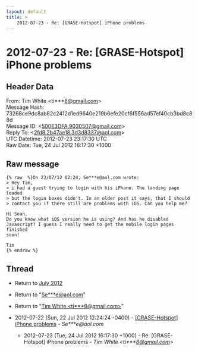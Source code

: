 ```yaml
---
layout: default
title: >
    2012-07-23 - Re: [GRASE-Hotspot] iPhone problems
---
```


# 2012-07-23 - Re: [GRASE-Hotspot] iPhone problems

## Header Data

From: Tim White \<ti***8@gmail.com\><br>
Message Hash: 73268ce9dc8ab82c2412d1ed9640e219b6efe20cf6f556ad57ef40cb3bd8c88d<br>
Message ID: \<500E3DFA.9030507@gmail.com\><br>
Reply To: \<2fd8.2b47ae18.3d3d8337@aol.com\><br>
UTC Datetime: 2012-07-23 23:17:30 UTC<br>
Raw Date: Tue, 24 Jul 2012 16:17:30 +1000<br>

## Raw message

```
{% raw  %}On 23/07/12 02:24, Se***e@aol.com wrote:
> Hey Tim,
> i had a guest trying to login with his iPhone. The landing page loaded 
> but the login boxes didn't. In an older post it says, that I should 
> contact you if there still are problems with iOS. Can you help me?

Hi Sean.
Do you know what iOS version he is using? And has he disabled 
Javascript? I guess I really need to get the mobile login pages finished 
soon!

Tim
{% endraw %}
```

## Thread

+ Return to [July 2012](/archive/2012/07)

+ Return to "[Se***e<span>@</span>aol.com](/authors/se___e_at_aol_com)"
+ Return to "[Tim White <ti***8<span>@</span>gmail.com>](/authors/ti___8_at_gmail_com)"

+ 2012-07-22 (Sun, 22 Jul 2012 12:24:24 -0400) - [[GRASE-Hotspot] iPhone problems](/archive/2012/07/a0a72cf9e9df7737a5e23dca0aeb3508f04b2df2f00b4692566c51f93e3f7a0b) - _Se***e@aol.com_
  + 2012-07-23 (Tue, 24 Jul 2012 16:17:30 +1000) - Re: [GRASE-Hotspot] iPhone problems - _Tim White \<ti***8@gmail.com\>_

